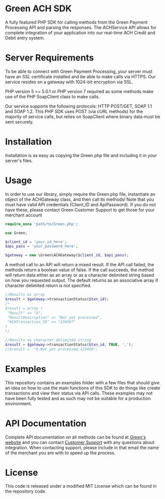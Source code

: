 # Green ACH SDK
A fully featured PHP SDK for calling methods from the Green Payment Processing API and parsing the responses. The ACHService API allows for complete integration of your application into our real-time ACH Credit and Debit entry system. 

# Server Requirements
To be able to connect with Green Payment Processing, your server must have an SSL certificate installed and be able to make calls via HTTPS. Our service resides on a gatweay with 1024-bit encryption via SSL.

PHP version 5 >= 5.0.1 or PHP version 7 required as some methods make use of the PHP SoapClient class to make calls.

Our service supports the following protocols: HTTP POST/GET, SOAP 1.1 and SOAP 1.2. This PHP SDK uses POST (via cURL methods) for the majority of service calls, but relies on SoapClient where binary data must be sent securely.

# Installation
Installation is as easy as copying the Green.php file and including it in your server's files.

# Usage
In order to use our library, simply require the Green.php file, instantiate an object of the ACHGateway class, and then call its methods! Note that you must have valid API credentials (Client_ID and ApiPassword). If you do not have these, please contact Green Customer Support to get those for your merchant account
```php
require_once 'path/to/Green.php';

use Green;

$client_id = 'your_id_here';
$api_pass = 'your_password_here';

$gateway = new \Green\ACHGateway($client_id, $api_pass); 
```
A method call to an API will return a mixed result. If the API call failed, the methods return a boolean value of false. If the call succeeds, the method will return data either as an array or as a character delimited string based on how you requested output. The default returns as an associative array if character delimited return is not specified.
```php
//Results as array
$result = $gateway->transactionStatus($txn_id); 
/* 
$result = array (
 "Result" => "0",
 "ResultDescription" => "Not yet processed",
 "ACHTransaction_ID" => "234567"
)
*/

//Results as character delimited string
$result = $gateway->transactionStatus($txn_id, TRUE, ',');
//$result =  "0,Not yet processed,123456";
```
# Examples
This repository contains an examples folder with a few files that should give an idea on how to use the main functions of this SDK to do things like create transactions and view their status via API calls. These examples may not have been fully tested and as such may not be suitable for a production environment.

# API Documentation
Complete API documentation on all methods can be found at [Green's website](http://www.green.money/api) and you can contact [Customer Support](http://www.green.money/contact) with any questions about integration. When contacting support, please include in that email the name of the merchant you are with to speed up the process.

# License
This code is released under a modified MIT License which can be found in the repository code.
